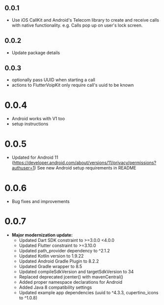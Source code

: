 ## 0.0.1

* Use iOS CallKit and Android's Telecom library to create and receive calls with native functionality. e.g. Calls pop up on user's lock screen.

## 0.0.2

* Update package details

## 0.0.3

* optionally pass UUID when starting a call
* actions to FlutterVoipKit only require call's uuid to be known

# 0.0.4

* Android works with V1 too
* setup instructions

# 0.0.5
* Updated for Android 11 (https://developer.android.com/about/versions/11/privacy/permissions?authuser=1) See new Android setup requirements in README

# 0.0.6
* Bug fixes and improvements

# 0.0.7
* **Major modernization update:**
  * Updated Dart SDK constraint to >=3.0.0 <4.0.0
  * Updated Flutter constraint to >=3.10.0
  * Updated path_provider dependency to ^2.1.2
  * Updated Kotlin version to 1.9.22
  * Updated Android Gradle Plugin to 8.2.2
  * Updated Gradle wrapper to 8.5
  * Updated compileSdkVersion and targetSdkVersion to 34
  * Replaced deprecated jcenter() with mavenCentral()
  * Added proper namespace declarations for Android
  * Added Java 8 compatibility settings
  * Updated example app dependencies (uuid to ^4.3.3, cupertino_icons to ^1.0.8)